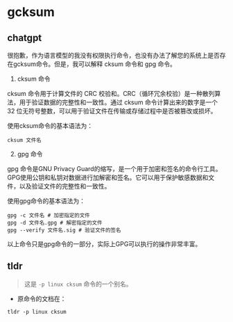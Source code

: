 # gcksum 
## chatgpt 
很抱歉，作为语言模型的我没有权限执行命令，也没有办法了解您的系统上是否存在gcksum命令。但是，我可以解释 cksum 命令和 gpg 命令。

1. cksum 命令

cksum 命令用于计算文件的 CRC 校验和。CRC（循环冗余校验）是一种散列算法，用于验证数据的完整性和一致性。通过 cksum 命令计算出来的数字是一个 32 位无符号整数，可以用于验证文件在传输或存储过程中是否被篡改或损坏。

使用cksum命令的基本语法为：

```
cksum 文件名
```

2. gpg 命令

gpg 命令是GNU Privacy Guard的缩写，是一个用于加密和签名的命令行工具。GPG使用公钥和私钥对数据进行加解密和签名。它可以用于保护敏感数据和文件，以及验证文件的完整性和一致性。

使用gpg命令的基本语法为：

```
gpg -c 文件名 # 加密指定的文件
gpg -d 文件名.gpg # 解密指定的文件
gpg --verify 文件名.sig # 验证文件的签名
```

以上命令只是gpg命令的一部分，实际上GPG可以执行的操作非常丰富。 

## tldr 
 
> 这是 `-p linux cksum` 命令的一个别名。

- 原命令的文档在：

`tldr -p linux cksum`
